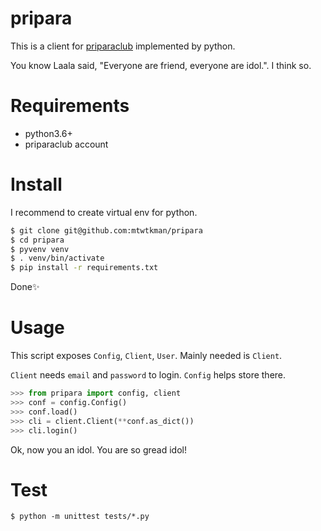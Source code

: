 # pripara
This is a client for [priparaclub](https://pripara.jp/) implemented by python.

You know Laala said, "Everyone are friend, everyone are idol.". I think so.

# Requirements
- python3.6+
- priparaclub account

# Install
I recommend to create virtual env for python.

```sh
$ git clone git@github.com:mtwtkman/pripara
$ cd pripara
$ pyvenv venv
$ . venv/bin/activate
$ pip install -r requirements.txt
```

Done✨

# Usage
This script exposes `Config`, `Client`, `User`. Mainly needed is `Client`.

`Client` needs `email` and `password` to login. `Config` helps store there.

```python
>>> from pripara import config, client
>>> conf = config.Config()
>>> conf.load()
>>> cli = client.Client(**conf.as_dict())
>>> cli.login()
```

Ok, now you an idol. You are so gread idol!

# Test
`$ python -m unittest tests/*.py`
